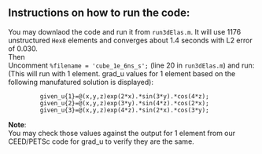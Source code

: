 ## Instructions on how to run the code:

You may downlaod the code and run it from `run3dElas.m`. It will use 1176 unstructured `Hex8` elements and converges about 1.4 seconds with L2 error of 0.030.\
Then\
Uncomment `%filename = 'cube_1e_6ns_s';` (line 20 in `run3dElas.m`) and run:\
(This will run with 1 element. grad_u values for 1 element based on the following manufatured solution is displayed):
```
         given_u{1}=@(x,y,z)exp(2*x).*sin(3*y).*cos(4*z);
         given_u{2}=@(x,y,z)exp(3*y).*sin(4*z).*cos(2*x); 
         given_u{3}=@(x,y,z)exp(4*z).*sin(2*x).*cos(3*y);
```

**Note**:\
You may check those values against the output for 1 element from our CEED/PETSc code for grad_u to verify they are the same.

 

